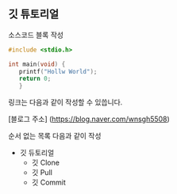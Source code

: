 ## 깃 튜토리얼

소스코드 블록 작성 

```c
#include <stdio.h>

int main(void) {
   printf("Hollw World");
   return 0;
   }
```

링크는 다음과 같이 작성할 수 있씁니다.

[블로그 주소] (https://blog.naver.com/wnsgh5508)

순서 없는 목록 다음과 같이 작성

* 깃 듀토리얼
  * 깃 Clone
  * 깃 Pull
  * 깃 Commit
